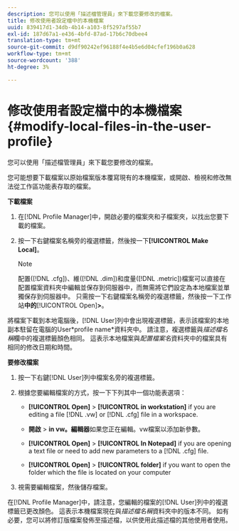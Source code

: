 ```yaml
---
description: 您可以使用「描述檔管理員」來下載您要修改的檔案。
title: 修改使用者設定檔中的本機檔案
uuid: 839417d1-34db-4b14-a103-8f5297af55b7
exl-id: 187d67a1-e436-4bfd-87ad-17b6c70dbee4
translation-type: tm+mt
source-git-commit: d9df90242ef96188f4e4b5e6d04cfef196b0a628
workflow-type: tm+mt
source-wordcount: '388'
ht-degree: 3%

---
```


# 修改使用者設定檔中的本機檔案{#modify-local-files-in-the-user-profile}

您可以使用「描述檔管理員」來下載您要修改的檔案。

您可能想要下載檔案以原始檔案版本覆寫現有的本機檔案，或開啟、檢視和修改無法從工作區功能表存取的檔案。

**下載檔案**

1. 在[!DNL Profile Manager]中，開啟必要的檔案夾和子檔案夾，以找出您要下載的檔案。
1. 按一下右鍵檔案名稱旁的複選標籤，然後按一下&#x200B;**[!UICONTROL Make Local]**。

   >[!NOTE]
   >
   >配置([!DNL .cfg])、維([!DNL .dim])和度量([!DNL .metric])檔案可以直接在配置檔案資料夾中編輯並保存到伺服器中，而無需將它們設定為本地檔案並單獨保存到伺服器中。 只需按一下右鍵檔案名稱旁的複選標籤，然後按一下工作站&#x200B;**中的&#x200B;**[!UICONTROL Open]**>**。

將檔案下載到本地電腦後，[!DNL User]列中會出現複選標籤，表示該檔案的本地副本駐留在電腦的User\*profile name*資料夾中。 請注意，複選標籤與&#x200B;*描述檔名稱*&#x200B;欄中的複選標籤顏色相同。 這表示本地檔案與&#x200B;*配置檔案名*&#x200B;資料夾中的檔案具有相同的修改日期和時間。

**要修改檔案**

1. 按一下右鍵[!DNL User]列中檔案名旁的複選標籤。
1. 根據您要編輯檔案的方式，按一下下列其中一個功能表選項：

   * **[!UICONTROL Open]** >  **[!UICONTROL in workstation]** if you are editing a file [!DNL .vw]  or  [!DNL .cfg] file in a workspace.

   * **開啟** > **in vw。編輯器**如果您正在編輯。vw檔案以添加新參數。

   * **[!UICONTROL Open]** >  **[!UICONTROL In Notepad]** if you are opening a text file or need to add new parameters to a  [!DNL .cfg] file.

   * **[!UICONTROL Open]** >  **[!UICONTROL folder]** if you want to open the folder which the file is located on your computer

1. 視需要編輯檔案，然後儲存檔案。

在[!DNL Profile Manager]中，請注意，您編輯的檔案的[!DNL User]列中的複選標籤已更改顏色。 這表示本機檔案現在與&#x200B;*描述檔名稱*&#x200B;資料夾中的版本不同。 如有必要，您可以將修訂版檔案發佈至描述檔，以供使用此描述檔的其他使用者使用。
